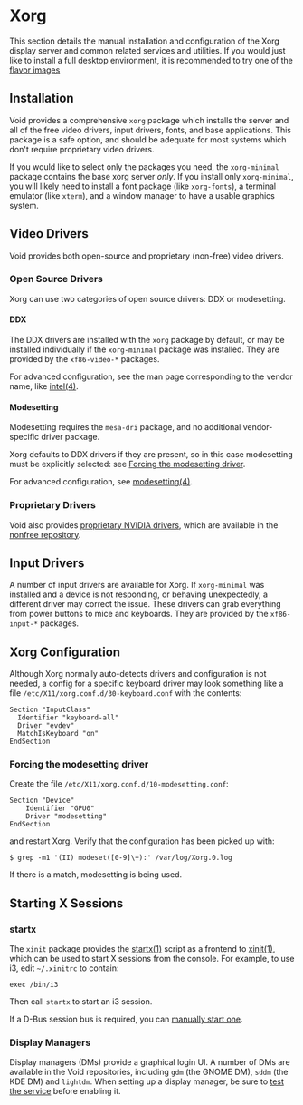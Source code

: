 # Xorg

This section details the manual installation and configuration of the Xorg
display server and common related services and utilities. If you would just like
to install a full desktop environment, it is recommended to try one of the
[flavor images](../../installation/live-images/index.md#flavor-images)

## Installation

Void provides a comprehensive `xorg` package which installs the server and all
of the free video drivers, input drivers, fonts, and base applications. This
package is a safe option, and should be adequate for most systems which don't
require proprietary video drivers.

If you would like to select only the packages you need, the `xorg-minimal`
package contains the base xorg server *only*. If you install only
`xorg-minimal`, you will likely need to install a font package (like
`xorg-fonts`), a terminal emulator (like `xterm`), and a window manager to have
a usable graphics system.

## Video Drivers

Void provides both open-source and proprietary (non-free) video drivers.

### Open Source Drivers

Xorg can use two categories of open source drivers: DDX or modesetting.

#### DDX

The DDX drivers are installed with the `xorg` package by default, or may be
installed individually if the `xorg-minimal` package was installed. They are
provided by the `xf86-video-*` packages.

For advanced configuration, see the man page corresponding to the vendor name,
like [intel(4)](https://man.voidlinux.org/intel.4).

#### Modesetting

Modesetting requires the `mesa-dri` package, and no additional vendor-specific
driver package.

Xorg defaults to DDX drivers if they are present, so in this case modesetting
must be explicitly selected: see [Forcing the modesetting
driver](#forcing-the-modesetting-driver).

For advanced configuration, see
[modesetting(4)](https://man.voidlinux.org/modesetting.4).

### Proprietary Drivers

Void also provides [proprietary NVIDIA drivers](./graphics-drivers/nvidia.md),
which are available in the [nonfree
repository](../../xbps/repositories/index.md#nonfree).

## Input Drivers

A number of input drivers are available for Xorg. If `xorg-minimal` was
installed and a device is not responding, or behaving unexpectedly, a different
driver may correct the issue. These drivers can grab everything from power
buttons to mice and keyboards. They are provided by the `xf86-input-*` packages.

## Xorg Configuration

Although Xorg normally auto-detects drivers and configuration is not needed, a
config for a specific keyboard driver may look something like a file
`/etc/X11/xorg.conf.d/30-keyboard.conf` with the contents:

```
Section "InputClass"
  Identifier "keyboard-all"
  Driver "evdev"
  MatchIsKeyboard "on"
EndSection
```

### Forcing the modesetting driver

Create the file `/etc/X11/xorg.conf.d/10-modesetting.conf`:

```
Section "Device"
    Identifier "GPU0"
    Driver "modesetting"
EndSection
```

and restart Xorg. Verify that the configuration has been picked up with:

```
$ grep -m1 '(II) modeset([0-9]\+):' /var/log/Xorg.0.log
```

If there is a match, modesetting is being used.

## Starting X Sessions

### startx

The `xinit` package provides the [startx(1)](https://man.voidlinux.org/startx.1)
script as a frontend to [xinit(1)](https://man.voidlinux.org/xinit.1), which can
be used to start X sessions from the console. For example, to use i3, edit
`~/.xinitrc` to contain:

```
exec /bin/i3
```

Then call `startx` to start an i3 session.

If a D-Bus session bus is required, you can [manually start
one](../session-management.md#d-bus).

### Display Managers

Display managers (DMs) provide a graphical login UI. A number of DMs are
available in the Void repositories, including `gdm` (the GNOME DM), `sddm` (the
KDE DM) and `lightdm`. When setting up a display manager, be sure to [test the
service](../services/index.md#testing-services) before enabling it.

